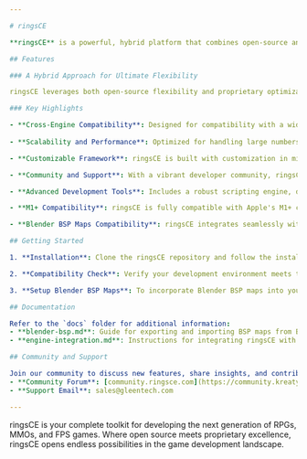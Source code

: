 ```yaml
---

# ringsCE

**ringsCE** is a powerful, hybrid platform that combines open-source and proprietary code to create a flexible and high-performance game development toolset. Compatible with a range of gaming engines, ringsCE is designed to streamline the creation of immersive RPGs, MMOs, and FPS games. ringsCE is optimized for developers using the latest M1+ Apple hardware and integrates with Blender BSP maps for seamless game environment design through the Rings Revolution engine.

## Features

### A Hybrid Approach for Ultimate Flexibility

ringsCE leverages both open-source flexibility and proprietary optimizations. This hybrid approach gives developers access to a dynamic, community-driven core while providing advanced features needed for high-performance gaming applications. The result is a versatile platform that can support complex game interactions and large-scale player environments without compromising speed or stability.

### Key Highlights

- **Cross-Engine Compatibility**: Designed for compatibility with a wide range of gaming engines, ringsCE supports developers creating RPGs, MMOs, and FPS games with the necessary tools and libraries.
  
- **Scalability and Performance**: Optimized for handling large numbers of players and complex in-game interactions, ringsCE ensures reliable and stable performance, especially critical for MMOs and expansive RPGs.

- **Customizable Framework**: ringsCE is built with customization in mind, allowing developers to adapt and extend functionalities to suit unique game requirements, making it ideal for innovative and creative game design.

- **Community and Support**: With a vibrant developer community, ringsCE encourages contributions and feedback. Professional support is also available for troubleshooting and optimizing game development processes.

- **Advanced Development Tools**: Includes a robust scripting engine, debugging tools, and real-time analytics to support efficient development and refinement.

- **M1+ Compatibility**: ringsCE is fully compatible with Apple's M1+ computers, delivering optimized performance on the latest hardware and ensuring developers can work smoothly and efficiently.

- **Blender BSP Maps Compatibility**: ringsCE integrates seamlessly with Blender BSP maps through the **Rings Revolution** engine, allowing developers to design and incorporate custom maps directly from Blender. This compatibility supports complex environment creation and enables designers to import and manage BSP maps without additional conversions.

## Getting Started

1. **Installation**: Clone the ringsCE repository and follow the installation instructions provided in the `INSTALL.md` file.

2. **Compatibility Check**: Verify your development environment meets the requirements, including M1+ support if using Apple hardware.

3. **Setup Blender BSP Maps**: To incorporate Blender BSP maps into your project, export maps from Blender and integrate them through the Rings Revolution engine. See `docs/blender-bsp.md` for detailed setup instructions.

## Documentation

Refer to the `docs` folder for additional information:
- **blender-bsp.md**: Guide for exporting and importing BSP maps from Blender to ringsCE.
- **engine-integration.md**: Instructions for integrating ringsCE with different game engines.

## Community and Support

Join our community to discuss new features, share insights, and contribute to ringsCE’s development:
- **Community Forum**: [community.ringsce.com](https://community.kreatyve.com)
- **Support Email**: sales@gleentech.com

---
```


ringsCE is your complete toolkit for developing the next generation of RPGs, MMOs, and FPS games. Where open source meets proprietary excellence, ringsCE opens endless possibilities in the game development landscape.
